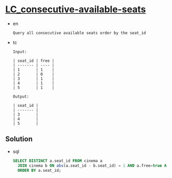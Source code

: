 # [LC_consecutive-available-seats](https://leetcode.com/problems/consecutive-available-seats)

* en

  ```en
  Query all consecutive available seats order by the seat_id
  ```

* tc

  ```tc
  Input:

  | seat_id | free |
  | ------- | ---- |
  | 1       | 1    |
  | 2       | 0    |
  | 3       | 1    |
  | 4       | 1    |
  | 5       | 1    |

  Output:

  | seat_id |
  | ------- |
  | 3       |
  | 4       |
  | 5       |
  ```

## Solution

* sql

  ```sql
  SELECT DISTINCT a.seat_id FROM cinema a
    JOIN cinema b ON abs(a.seat_id - b.seat_id) = 1 AND a.free=true AND b.free=true
    ORDER BY a.seat_id;
  ```
